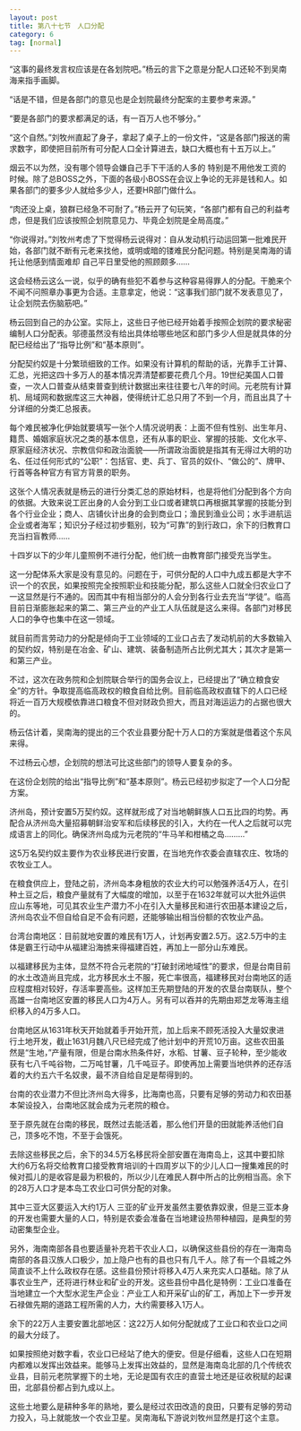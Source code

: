 ```yaml
---
layout: post
title: 第八十七节　人口分配
category: 6
tag: [normal]
---
```


“这事的最终发言权应该是在各划院吧。”杨云的言下之意是分配人口还轮不到吴南海来指手画脚。

“话是不错，但是各部门的意见也是企划院最终分配案的主要参考来源。”

“要是各部门的要求都满足的话，有一百万人也不够分。”

“这个自然。”刘牧州直起了身子，拿起了桌子上的一份文件，“这是各部门报送的需求数字，即使把目前所有可分配人口全计算进去，缺口大概也有十五万以上。”

烟云不以为然，没有哪个领导会嫌自己手下干活的人多的 特别是不用他发工资的时候。除了总BOSS之外，下面的各级小BOSS在会议上争论的无非是钱和人。如果各部门的要多少人就给多少人，还要HR部门做什么。

“肉还没上桌，狼群已经急不可耐了。”杨云开了句玩笑，“各部门都有自己的利益考虑，但是我们应该按照企划院意见力、毕竟企划院是全局高度。”

“你说得对。”刘牧州考虑了下觉得杨云说得对：自从发动机行动运回第一批难民开始，各部门就不断有元老来找他，或明或暗的镂难民分配问题。特别是吴南海的请托让他感到情面难却 自己平日里受他的照顾颇多……

这会经杨云这么一说，似乎的确有些犯不着参与这种容易得罪人的分配。干脆来个不闻不问照章办事更为合适。主意拿定，他说：“这事我们部门就不发表意见了，让企划院去伤脑筋吧。”

杨云回到自己的办公室。实际上，这些日子他已经开始着手按照企划院的要求秘密编制人口分配表。邬德虽然没有给出具体给哪些地区和部门多少人但是就具体的分配已经给出了“指导比例”和“基本原则”。

分配契约奴是十分繁琐细致的工作。如果没有计算机的帮助的话，光靠手工计算、汇总，光把这四十多万人的基本情况弄清楚都要花费几个月。19世纪美国人口普查，一次人口普查从结束普查到统计数据出来往往要七八年的时间。元老院有计算机、局域网和数据库这三大神器，使得统计汇总只用了不到一个月，而且出具了十分详细的分类汇总报表。

每个难民被净化伊始就要填写一张个人情况说明表：上面不但有性别、出生年月、籍贯、婚姻家庭状况之类的基本信息，还有从事的职业、掌握的技能、文化水平、原家庭经济状况、宗教信仰和政治面貌――所谓政治面貌是指其有无得过大明的功名、任过任何形式的“公职”：包括官、吏、兵丁、官员的奴仆、“做公的”、牌甲、行首等各种官方有官方背景的职务。

这张个人情况表就是杨云的进行分类汇总的原始材料，也是将他们分配到各个方向的依据。大致来说工匠出身的人会分到工业口或者建筑口再根据其掌握的技能分到各个行业企业；商人、店铺伙计出身的会到商业口；渔民到渔业公司；水手进航运企业或者海军；知识分子经过初步甄别，较为“可靠”的到行政口，余下的归教育口充当扫盲教师……

十四岁以下的少年儿童照例不进行分配，他们统一由教育部门接受充当学生。

这一分配体系大家是没有意见的。问题在于，可供分配的人口中九成五都是大字不识一个的农民，如果按照完全按照职业和技能分配，那么这些人口就全归农业口了一这显然是行不通的。因而其中有相当部分的人会分到各行业去充当“学徒”。临高目前日渐膨胀起来的第二、第三产业的产业工人队伍就是这么来得。各部门对移民人口的争夺也集中在这一领域。

就目前而言劳动力的分配是倾向于工业领域的工业口占去了发动机前的大多数输入的契约奴，特别是在冶金、矿山、建筑、装备制造所占比例尤其大；其次才是第一和第三产业。

不过，这次在政务院和企划院联合举行的国务会议上，已经提出了“确立粮食安全”的方针。争取提高临高政权的粮食自给比例。目前临高政权直辖下的人口已经将近一百万大规模依靠进口粮食不但对财政负担大，而且对海运运力的占据也很大的。

杨云估计着，吴南海的提出的三个农业县要分配十万人口的方案就是借着这个东风来得。

不过杨云心想，企划院的想法可比这些部门的领导人要复杂的多。

在这份企划院的给出“指导比例”和“基本原则”。杨云已经初步拟定了一个人口分配方案。

济州岛，预计安置5万契约奴。这样就形成了对当地朝鲜族人口五比四的均势。再配合从济州岛大量招募朝鲜治安军和后续移民的引入，大约在一代人之后就可以完成语言上的同化。确保济州岛成为元老院的“牛马羊和柑橘之岛………”

这5万名契约奴主要作为农业移民进行安置，在当地充作农委会直辖农庄、牧场的农牧业工人。

在粮食供应上，登陆之前，济州岛本身粗放的农业大约可以勉强养活4万人，在引种土豆之后，粮食产量就有了大幅度的增加，以至于在1632年就可以大批外运供应山东等地，可见其农业生产潜力不小在引入大量移民和进行农田基本建设之后，济州岛农业不但自给自足不会有问题，还能够输出相当份额的农牧业产品。

台湾台南地区：目前就地安置的难民有1万人，计划再安置2.5万。这2.5万中的主体是霸王行动中从福建沿海掳来得福建百姓，再加上一部分山东难民。

以福建移民为主体，显然不符合元老院的“打破封闭地域性”的要求，但是台南目前的水土改造尚且完成，北方移民水土不服，死亡率很高，福建移民对台南地区的适应程度相对较好，存活率要高些。这样加王先期登陆的开发的农垦台南联队，整个高雄一台南地区安置的移民人口为4万人。另有可以吞并的先期由郑芝龙等海主组织移入的4万多人口。

台南地区从1631年秋天开始就着手开始开荒，加上后来不顾死活投入大量奴隶进行土地开发，截止1631月魏八尺已经完成了他计划中的开荒10万亩。这些农田虽然是“生地，”产量有限，但是台南水热条件好，水稻、甘薯、豆子轮种，至少能收获有七八千吨谷物，二万吨甘薯，几千吨豆子。即使再加上需要当地供养的还存活着的大约五六千名奴隶，最不济自给自足是帮得到的。

台南的农业潜力不但比济州岛大得多，比海南也高，只要有足够的劳动力和农田基本架设投入，台南地区就会成为元老院的粮仓。

至于原先就在台南的移民，既然过去能活着，那么他们开垦的田就能养活他们自己，顶多吃不饱，不至于会饿死。

去除这些移民之后，余下的34.5万名移民将全部安置在海南岛上，这其中要扣除大约6万名将交给教育口接受教育培训的十四周岁以下的少儿人口一搜集难民的时候对孤儿的是收容是最为积极的，所以少儿在难民人群中所占的比例相当高。余下的28万人口才是本岛工农业口可供分配的对象。

其中三亚大区要运入大约1万人 三亚的矿业开发虽然主要依靠奴隶，但是三亚本身的开发也需要大量的人口，特别是农委会准备在当地建设热带种植园，是典型的劳动密集型企业。

另外，海南南部各县也要适量补充若干农业人口，以确保这些县份的存在一海南岛南部的各县汉族人口极少，加上隐户也有的县也只有几千人。除了有一个县城之外简直谈不上什么政权存在感。这些县份预计将移入4万人来充实人口基础。除了从事农业生产，还将进行林业和矿业的开发。这些县份中昌化是特例：工业口准备在当地建立一个大型水泥生产企业：产业工人和开采矿山的矿工，再加上下一步开发石禄做先期的道路工程所需的人力，大约需要移入1万人。

余下的22万人主要安置北部地区：这22万人如何分配就成了工业口和农业口之间的最大分歧了。

如果按照绝对数字看，农业口已经站了绝大的便安。但是仔细看，这些人口在短期内都难以发挥出效益来。能够马上发挥出效益的，显然是海南岛北部的几个传统农业县，目前元老院掌握下的土地，无论是国有农庄的直营土地还是征收税赋的起课田，北部县份都占到九成以上。

这些土地要么是耕种多年的熟地，要么是经过农田改造的良田，只要有足够的劳动力投入，马上就能放一个农业卫星。吴南海私下游说刘牧州显然是打这个主意。
